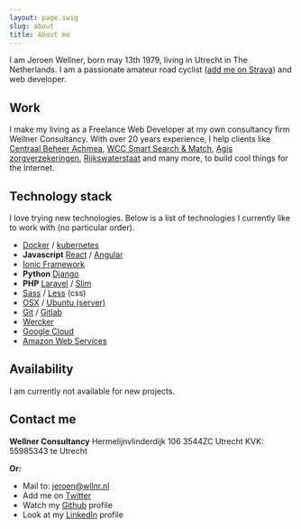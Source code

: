 ```yaml
---
layout: page.swig
slug: about
title: About me
---
```

I am Jeroen Wellner, born may 13th 1979, living in Utrecht in The Netherlands. I am a passionate amateur road cyclist ([add me on Strava](https://www.strava.com/athletes/461379)) and web developer.

## Work
I make my living as a Freelance Web Developer at my own consultancy firm Wellner Consultancy. With over 20 years experience, I help clients like [Centraal Beheer Achmea](https://www.centraalbeheer.nl), [WCC Smart Search & Match](https://www.wcc-group.com/), [Agis zorgverzekeringen](http://www.agisweb.nl), [Rijkswaterstaat](http://www.rijkswaterstaat.nl) and many more, to build cool things for the Internet.

## Technology stack
I love trying new technologies. Below is a list of technologies I currently like to work with (no particular order).

  * [Docker](https://www.docker.com/) / [kubernetes](https://kubernetes.io/)
  * **Javascript** [React](https://reactjs.org/) / [Angular](https://angular.io/)
  * [Ionic Framework](http://ionicframework.com/)
  * **Python** [Django](https://www.djangoproject.com/)
  * **PHP** [Laravel](http://laravel.com/) / [Slim](http://www.slimframework.com/)
  * [Sass](http://sass-lang.com/) / [Less](http://lesscss.org/) (css)
  * [OSX](https://www.apple.com/osx/) / [Ubuntu (server)](http://www.ubuntu.com/server)
  * [Git](https://github.com/jwellner) / [Gitlab](https://gitlab.com/jwellner)
  * [Wercker](https://www.wercker.com)
  * [Google Cloud](https://cloud.google.com/storage/)
  * [Amazon Web Services](https://aws.amazon.com/)

## Availability
I am currently not available for new projects.

## Contact me

**Wellner Consultancy**
Hermelijnvlinderdijk 106
3544ZC Utrecht
KVK: 55985343 te Utrecht

**Or:**

  * Mail to: [jeroen@wllnr.nl](mailto:jeroen@wllnr.nl)
  * Add me on [Twitter](http://twitter.com/jwellner)
  * Watch my [Github](https://github.com/jwellner) profile
  * Look at my [LinkedIn](http://www.linkedin.com/in/jeroenwellner) profile
